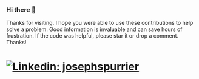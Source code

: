 ### Hi there 👋

Thanks for visiting. I hope you were able to use these contributions to help solve a problem. Good information is invaluable and can save hours of frustration. If the code was helpful, please star it or drop a comment. Thanks!

[![Linkedin: josephspurrier](https://img.shields.io/badge/-josephspurrier-blue?style=flat-square&logo=Linkedin&logoColor=white&link=https://www.linkedin.com/in/josephspurrier/)](https://www.linkedin.com/in/josephspurrier/)
==========

<!--
**josephspurrier/josephspurrier** is a ✨ _special_ ✨ repository because its `README.md` (this file) appears on your GitHub profile.

Here are some ideas to get you started:

- 🔭 I’m currently working on ...
- 🌱 I’m currently learning ...
- 👯 I’m looking to collaborate on ...
- 🤔 I’m looking for help with ...
- 💬 Ask me about ...
- 📫 How to reach me: ...
- 😄 Pronouns: ...
- ⚡ Fun fact: ...
-->
